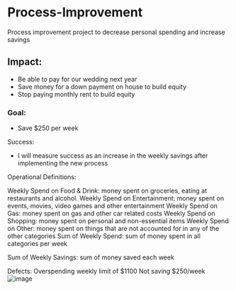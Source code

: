 # Process-Improvement
Process improvement project to decrease personal spending and increase savings

## Impact:
 - Be able to pay for our wedding next year
 - Save money for a down payment on house to build equity
 - Stop paying monthly rent to build equity

### Goal:
 - Save $250 per week

Success:
 - I will measure success as an increase in the weekly savings after implementing the new process
 

Operational Definitions:

Weekly Spend on Food & Drink: money spent on groceries, eating at restaurants and alcohol.
Weekly Spend on Entertainment: money spent on events, movies, video games and other entertainment
Weekly Spend on Gas: money spent on gas and other car related costs
Weekly Spend on Shopping: money spent on personal and non-essential items
Weekly Spend on Other: money spent on things that are not accounted for in any of the other categories
Sum of Weekly Spend: sum of money spent in all categories per week

Sum of Weekly Savings: sum of money saved each week

Defects: 
Overspending weekly limit of $1100 
Not saving $250/week
![image](https://user-images.githubusercontent.com/94664740/226765358-a4f38042-4aba-41dd-b7df-2ecf91ff669d.png)

